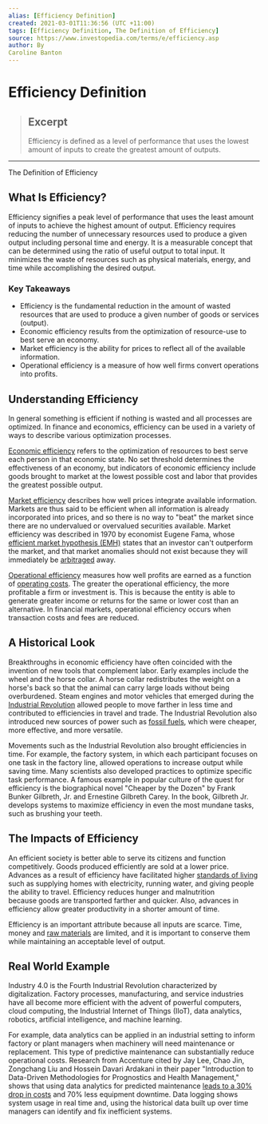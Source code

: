 ```yaml
---
alias: [Efficiency Definition]
created: 2021-03-01T11:36:56 (UTC +11:00)
tags: [Efficiency Definition, The Definition of Efficiency]
source: https://www.investopedia.com/terms/e/efficiency.asp
author: By
Caroline Banton
---
```


# Efficiency Definition

> ## Excerpt
> Efficiency is defined as a level of performance that uses the lowest amount of inputs to create the greatest amount of outputs.

---

The Definition of Efficiency
## What Is Efficiency?

Efficiency signifies a peak level of performance that uses the least amount of inputs to achieve the highest amount of output. Efficiency requires reducing the number of unnecessary resources used to produce a given output including personal time and energy. It is a measurable concept that can be determined using the ratio of useful output to total input. It minimizes the waste of resources such as physical materials, energy, and time while accomplishing the desired output.

### Key Takeaways

-   Efficiency is the fundamental reduction in the amount of wasted resources that are used to produce a given number of goods or services (output).
-   Economic efficiency results from the optimization of resource-use to best serve an economy.
-   Market efficiency is the ability for prices to reflect all of the available information.
-   Operational efficiency is a measure of how well firms convert operations into profits.

## Understanding Efficiency

In general something is efficient if nothing is wasted and all processes are optimized. In finance and economics, efficiency can be used in a variety of ways to describe various optimization processes.

[Economic efficiency](https://www.investopedia.com/terms/e/economic_efficiency.asp) refers to the optimization of resources to best serve each person in that economic state. No set threshold determines the effectiveness of an economy, but indicators of economic efficiency include goods brought to market at the lowest possible cost and labor that provides the greatest possible output.

[Market efficiency](https://www.investopedia.com/terms/m/marketefficiency.asp) describes how well prices integrate available information. Markets are thus said to be efficient when all information is already incorporated into prices, and so there is no way to "beat" the market since there are no undervalued or overvalued securities available. Market efficiency was described in 1970 by economist Eugene Fama, whose [efficient market hypothesis (EMH)](https://www.investopedia.com/terms/e/efficientmarkethypothesis.asp) states that an investor can't outperform the market, and that market anomalies should not exist because they will immediately be [arbitraged](https://www.investopedia.com/terms/a/arbitrage.asp) away.

[Operational efficiency](https://www.investopedia.com/terms/o/operationalefficiency.asp) measures how well profits are earned as a function of [operating costs](https://www.investopedia.com/terms/o/operating-cost.asp). The greater the operational efficiency, the more profitable a firm or investment is. This is because the entity is able to generate greater income or returns for the same or lower cost than an alternative. In financial markets, operational efficiency occurs when transaction costs and fees are reduced.

## A Historical Look

Breakthroughs in economic efficiency have often coincided with the invention of new tools that complement labor. Early examples include the wheel and the horse collar. A horse collar redistributes the weight on a horse's back so that the animal can carry large loads without being overburdened. Steam engines and motor vehicles that emerged during the [Industrial Revolution](https://www.investopedia.com/terms/i/industrial-revolution.asp) allowed people to move farther in less time and contributed to efficiencies in travel and trade. The Industrial Revolution also introduced new sources of power such as [fossil fuels](https://www.investopedia.com/terms/n/nonrenewableresource.asp), which were cheaper, more effective, and more versatile.

Movements such as the Industrial Revolution also brought efficiencies in time. For example, the factory system, in which each participant focuses on one task in the factory line, allowed operations to increase output while saving time. Many scientists also developed practices to optimize specific task performance. A famous example in popular culture of the quest for efficiency is the biographical novel "Cheaper by the Dozen" by Frank Bunker Gilbreth, Jr. and Ernestine Gilbreth Carey. In the book, Gilbreth Jr. develops systems to maximize efficiency in even the most mundane tasks, such as brushing your teeth.

## The Impacts of Efficiency

An efficient society is better able to serve its citizens and function competitively. Goods produced efficiently are sold at a lower price. Advances as a result of efficiency have facilitated higher [standards of living](https://www.investopedia.com/terms/s/standard-of-living.asp) such as supplying homes with electricity, running water, and giving people the ability to travel. Efficiency reduces hunger and malnutrition because goods are transported farther and quicker. Also, advances in efficiency allow greater productivity in a shorter amount of time. 

Efficiency is an important attribute because all inputs are scarce. Time, money and [raw materials](https://www.investopedia.com/terms/r/rawmaterials.asp) are limited, and it is important to conserve them while maintaining an acceptable level of output.

## Real World Example

Industry 4.0 is the Fourth Industrial Revolution characterized by digitalization. Factory processes, manufacturing, and service industries have all become more efficient with the advent of powerful computers, cloud computing, the Industrial Internet of Things (IIoT), data analytics, robotics, artificial intelligence, and machine learning.

For example, data analytics can be applied in an industrial setting to inform factory or plant managers when machinery will need maintenance or replacement. This type of predictive maintenance can substantially reduce operational costs. Research from Accenture cited by Jay Lee, Chao Jin, Zongchang Liu and Hossein Davari Ardakani in their paper "Introduction to Data-Driven Methodologies for Prognostics and Health Management," shows that using data analytics for predicted maintenance [leads to a 30% drop in costs](http://www.computerweekly.com/opinion/Big-data-to-unlock-value-from-the-Industrial-Internet-of-Things) and 70% less equipment downtime. Data logging shows system usage in real time and, using the historical data built up over time managers can identify and fix inefficient systems.
